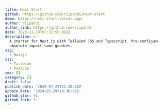```yaml
---
title: Next Start
github: https://github.com/riipandi/next-start
demo: https://next-start.vercel.app/
author: riipandi
author_link: https://github.com/riipandi
date: 2023-11-30T07:32:55.863Z
description: >-
  A starter for Next.js with Tailwind CSS and Typescript. Pre-configured with
  absolute import some goodies.
ssg:
  - Nextjs
css:
  - Tailwind
  - PostCSS
cms: []
category: []
draft: false
publish_date: '2020-04-21T21:30:52Z'
update_date: '2024-03-29T19:36:32Z'
github_star: 41
github_fork: 3
---
```

